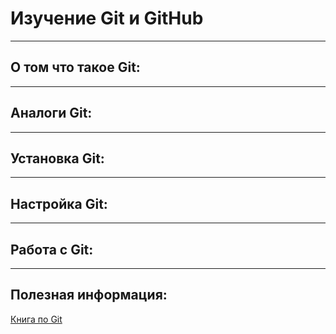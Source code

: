 # Изучение Git и GitHub

___
## О том что такое Git:

___
## Аналоги Git:

___
## Установка Git:

___
## Настройка Git:

___
## Работа с Git:

___
## Полезная информация:
[Книга по Git](./progit.pdf "Book")
